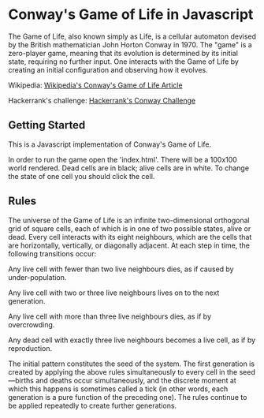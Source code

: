 # Conway's Game of Life in Javascript

The Game of Life, also known simply as Life, is a cellular automaton devised by the British mathematician John Horton Conway in 1970. The "game" is a zero-player game, meaning that its evolution is determined by its initial state, requiring no further input. One interacts with the Game of Life by creating an initial configuration and observing how it evolves.

Wikipedia: [Wikipedia's Conway's Game of Life Article](https://en.wikipedia.org/wiki/Conway's_Game_of_Life)

Hackerrank's challenge: [Hackerrank's Conway Challenge](https://www.hackerrank.com/challenges/conway)

## Getting Started

This is a Javascript implementation of Conway's Game of Life.

In order to run the game open the 'index.html'. There will be a 100x100 world rendered. Dead cells are in black; alive cells are in white. To change the state of one cell you should click the cell.

## Rules

The universe of the Game of Life is an infinite two-dimensional orthogonal grid of square cells, each of which is in one of two possible states, alive or dead. Every cell interacts with its eight neighbours, which are the cells that are horizontally, vertically, or diagonally adjacent. At each step in time, the following transitions occur:

Any live cell with fewer than two live neighbours dies, as if caused by under-population.

Any live cell with two or three live neighbours lives on to the next generation.

Any live cell with more than three live neighbours dies, as if by overcrowding.

Any dead cell with exactly three live neighbours becomes a live cell, as if by reproduction.

The initial pattern constitutes the seed of the system. The first generation is created by applying the above rules simultaneously to every cell in the seed—births and deaths occur simultaneously, and the discrete moment at which this happens is sometimes called a tick (in other words, each generation is a pure function of the preceding one). The rules continue to be applied repeatedly to create further generations.

